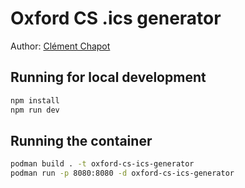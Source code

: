 # Oxford CS .ics generator

Author: [Clément Chapot](mailto:contact+dev@clementchapot.com)

## Running for local development

```bash
npm install
npm run dev
```

## Running the container

```bash
podman build . -t oxford-cs-ics-generator
podman run -p 8080:8080 -d oxford-cs-ics-generator
```
